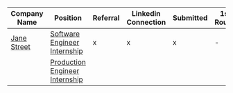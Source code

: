 | Company Name                               | Position                                                                                         | Referral | Linkedin Connection | Submitted | 1st Round | 2nd Round | 3rd Round | Final Round | Accepted |
| ------------------------------------------ | ------------------------------------------------------------------------------------------------ | -------- | ------------------- | --------- | --------- | --------- | --------- | ----------- | -------- |
| [Jane Street](https://www.janestreet.com/) | [Software Engineer Internship](https://www.janestreet.com/join-jane-street/position/6213528002/) | x        | x                   | x         | -         | -         | -         | -           | -        |
|                                            |     [Production Engineer Internship](https://www.janestreet.com/join-jane-street/position/6297403002/)                                                                                           |          |                     |           |           |           |           |             |          |
